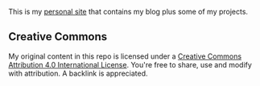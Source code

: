 This is my [personal site](https://rattletat.com) that contains my blog plus some of my projects.

## Creative Commons 

My original content in this repo is licensed under a <a rel="license" href="http://creativecommons.org/licenses/by/4.0/">Creative Commons Attribution 4.0 International License</a>. You're free to share, use and modify with attribution. A backlink is appreciated. 
